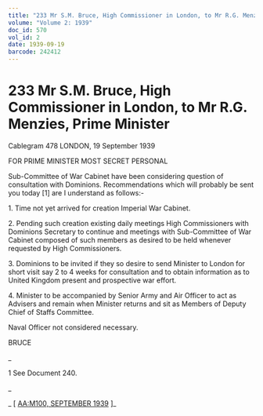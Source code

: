 ```yaml
---
title: "233 Mr S.M. Bruce, High Commissioner in London, to Mr R.G. Menzies, Prime Minister"
volume: "Volume 2: 1939"
doc_id: 570
vol_id: 2
date: 1939-09-19
barcode: 242412
---
```


# 233 Mr S.M. Bruce, High Commissioner in London, to Mr R.G. Menzies, Prime Minister

Cablegram 478 LONDON, 19 September 1939

FOR PRIME MINISTER MOST SECRET PERSONAL

Sub-Committee of War Cabinet have been considering question of consultation with Dominions. Recommendations which will probably be sent you today [1] are I understand as follows:-

1\. Time not yet arrived for creation Imperial War Cabinet.

2\. Pending such creation existing daily meetings High Commissioners with Dominions Secretary to continue and meetings with Sub-Committee of War Cabinet composed of such members as desired to be held whenever requested by High Commissioners.

3\. Dominions to be invited if they so desire to send Minister to London for short visit say 2 to 4 weeks for consultation and to obtain information as to United Kingdom present and prospective war effort.

4\. Minister to be accompanied by Senior Army and Air Officer to act as Advisers and remain when Minister returns and sit as Members of Deputy Chief of Staffs Committee.

Naval Officer not considered necessary.

BRUCE

_

1 See Document 240.

_

_ [ [AA:M100, SEPTEMBER 1939](http://www.naa.gov.au/cgi-bin/Search?O=I&Number=242412) ]_
